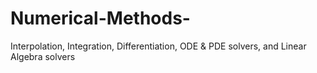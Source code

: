 # Numerical-Methods-
Interpolation, Integration, Differentiation, ODE &amp; PDE solvers, and Linear Algebra solvers
